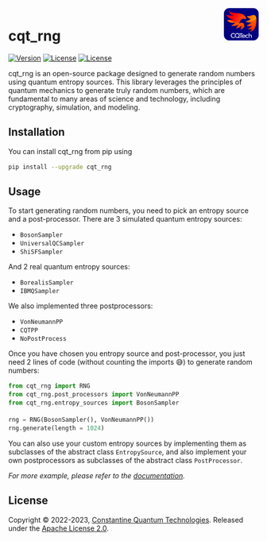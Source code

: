 <img align="right" width="70" src="https://raw.githubusercontent.com/Constantine-Quantum-Tech/tqsim/main/images/cqtech_logo.png" alt="CQTech">

# cqt_rng

[![Version](https://img.shields.io/pypi/v/cqt_rng?style=flat-square)](https://pypi.org/project/cqt_rng/) [![License](https://img.shields.io/pypi/dm/cqt_rng?style=flat-square)](https://pypi.org/project/cqt_rng/) [![License](https://img.shields.io/github/license/Constantine-Quantum-Tech/cqt_rng?style=flat-square)](LICENSE)

cqt_rng is an open-source package designed to generate random numbers using quantum entropy sources. This library leverages the principles of quantum mechanics to generate truly random numbers, which are fundamental to many areas of science and technology, including cryptography, simulation, and modeling.

## Installation

You can install cqt_rng from pip using

```bash
pip install --upgrade cqt_rng
```

## Usage

To start generating random numbers, you need to pick an entropy source and a post-processor.
There are 3 simulated quantum entropy sources:

- `BosonSampler`
- `UniversalQCSampler`
- `ShiSFSampler`

And 2 real quantum entropy sources:

- `BorealisSampler`
- `IBMQSampler`

We also implemented three postprocessors:

- `VonNeumannPP`
- `CQTPP`
- `NoPostProcess`

Once you have chosen you entropy source and post-processor, you just need 2 lines of code (without counting the imports 😅) to generate random numbers:

```python
from cqt_rng import RNG
from cqt_rng.post_processors import VonNeumannPP
from cqt_rng.entropy_sources import BosonSampler

rng = RNG(BosonSampler(), VonNeumannPP())
rng.generate(length = 1024)
```

You can also use your custom entropy sources by implementing them as subclasses of the abstract class `EntropySource`, and also implement your own postprocessors as subclasses of the abstract class `PostProcessor`.

_For more example, please refer to the [documentation]()._

## License

Copyright © 2022-2023, [Constantine Quantum Technologies](https://cqtech.org). Released under the [Apache License 2.0](LICENSE).
